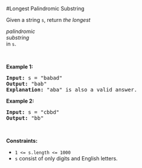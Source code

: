 #Longest Palindromic Substring
<p>Given a string <code>s</code>, return <em>the longest</em> <span class="cursor-pointer relative text-dark-blue-s text-sm" data-keyword="palindromic-string"><div class="popover-wrapper inline-block" data-headlessui-state=""><div><div aria-expanded="false" data-headlessui-state="" id="headlessui-popover-button-:Rc3369j9l5t6:"><em>palindromic</em></div></div></div></span> <span class="cursor-pointer relative text-dark-blue-s text-sm" data-keyword="substring-nonempty"><div class="popover-wrapper inline-block" data-headlessui-state=""><div><div aria-expanded="false" data-headlessui-state="" id="headlessui-popover-button-:Rg3369j9l5t6:"><em>substring</em></div></div></div></span> in <code>s</code>.</p>
<p> </p>
<p><strong class="example">Example 1:</strong></p>
<pre><strong>Input:</strong> s = "babad"
<strong>Output:</strong> "bab"
<strong>Explanation:</strong> "aba" is also a valid answer.
</pre>
<p><strong class="example">Example 2:</strong></p>
<pre><strong>Input:</strong> s = "cbbd"
<strong>Output:</strong> "bb"
</pre>
<p> </p>
<p><strong>Constraints:</strong></p>
<ul>
<li><code>1 &lt;= s.length &lt;= 1000</code></li>
<li><code>s</code> consist of only digits and English letters.</li>
</ul>
